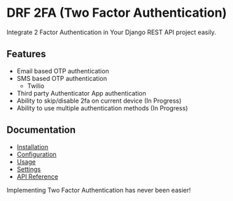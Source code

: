 # DRF 2FA (Two Factor Authentication)
Integrate 2 Factor Authentication in Your Django REST API project easily.

## Features
- Email based OTP authentication
- SMS based OTP authentication
    - Twilio
- Third party Authenticator App authentication
- Ability to skip/disable 2fa on current device (In Progress)
- Ability to use multiple authentication methods (In Progress)

## Documentation
- [Installation](./installation.md)
- [Configuration](./configuration.md)
- [Usage](./usage.md)
- [Settings](./settings.md)
- [API Reference](./backends.md)

Implementing Two Factor Authentication has never been easier!